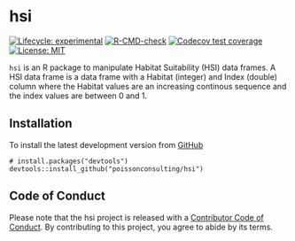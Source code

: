 
<!-- README.md is generated from README.Rmd. Please edit that file -->

# hsi

<!-- badges: start -->

[![Lifecycle:
experimental](https://img.shields.io/badge/lifecycle-experimental-orange.svg)](https://lifecycle.r-lib.org/articles/stages.html#experimental)
[![R-CMD-check](https://github.com/poissonconsulting/hsi/actions/workflows/R-CMD-check.yaml/badge.svg)](https://github.com/poissonconsulting/hsi/actions/workflows/R-CMD-check.yaml)
[![Codecov test
coverage](https://codecov.io/gh/poissonconsulting/hsi/graph/badge.svg)](https://app.codecov.io/gh/poissonconsulting/hsi)
[![License:
MIT](https://img.shields.io/badge/License-MIT-green.svg)](https://opensource.org/license/mit/)
<!-- badges: end -->

`hsi` is an R package to manipulate Habitat Suitability (HSI) data
frames. A HSI data frame is a data frame with a Habitat (integer) and
Index (double) column where the Habitat values are an increasing
continous sequence and the index values are between 0 and 1.

## Installation

To install the latest development version from
[GitHub](https://github.com/poissonconsulting/hsi)

    # install.packages("devtools")
    devtools::install_github("poissonconsulting/hsi")

## Code of Conduct

Please note that the hsi project is released with a [Contributor Code of
Conduct](https://contributor-covenant.org/version/2/0/CODE_OF_CONDUCT.html).
By contributing to this project, you agree to abide by its terms.
